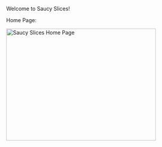 Welcome to Saucy Slices!

Home Page:

<img src="static/saucy_slices_homepage.png" alt="Saucy Slices Home Page" width="400" height="300">




